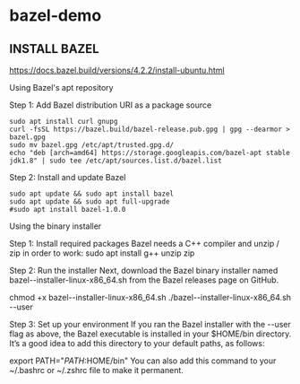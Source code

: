 # bazel-demo

## INSTALL BAZEL

https://docs.bazel.build/versions/4.2.2/install-ubuntu.html

Using Bazel's apt repository

Step 1: Add Bazel distribution URI as a package source

```
sudo apt install curl gnupg
curl -fsSL https://bazel.build/bazel-release.pub.gpg | gpg --dearmor > bazel.gpg
sudo mv bazel.gpg /etc/apt/trusted.gpg.d/
echo "deb [arch=amd64] https://storage.googleapis.com/bazel-apt stable jdk1.8" | sudo tee /etc/apt/sources.list.d/bazel.list
```

Step 2: Install and update Bazel

```
sudo apt update && sudo apt install bazel
sudo apt update && sudo apt full-upgrade
#sudo apt install bazel-1.0.0
```

Using the binary installer

Step 1: Install required packages
Bazel needs a C++ compiler and unzip / zip in order to work:
sudo apt install g++ unzip zip

Step 2: Run the installer
Next, download the Bazel binary installer named bazel-<version>-installer-linux-x86_64.sh from the Bazel releases page on GitHub.

chmod +x bazel-<version>-installer-linux-x86_64.sh
./bazel-<version>-installer-linux-x86_64.sh --user

Step 3: Set up your environment
If you ran the Bazel installer with the --user flag as above, the Bazel executable is installed in your $HOME/bin directory. It’s a good idea to add this directory to your default paths, as follows:

export PATH="$PATH:$HOME/bin"
You can also add this command to your ~/.bashrc or ~/.zshrc file to make it permanent.